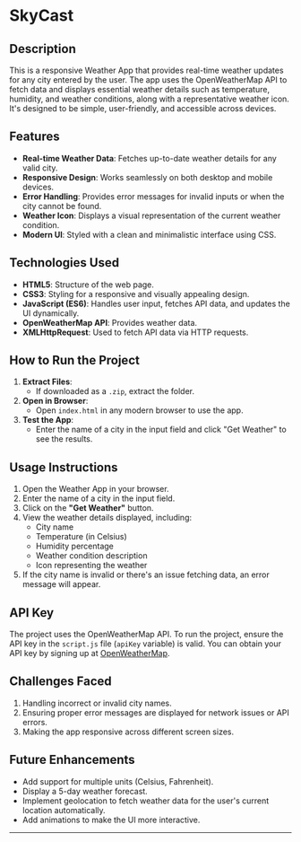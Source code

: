 # SkyCast

## Description
This is a responsive Weather App that provides real-time weather updates for any city entered by the user. The app uses the OpenWeatherMap API to fetch data and displays essential weather details such as temperature, humidity, and weather conditions, along with a representative weather icon. It's designed to be simple, user-friendly, and accessible across devices.

## Features
- **Real-time Weather Data**: Fetches up-to-date weather details for any valid city.
- **Responsive Design**: Works seamlessly on both desktop and mobile devices.
- **Error Handling**: Provides error messages for invalid inputs or when the city cannot be found.
- **Weather Icon**: Displays a visual representation of the current weather condition.
- **Modern UI**: Styled with a clean and minimalistic interface using CSS.

## Technologies Used
- **HTML5**: Structure of the web page.
- **CSS3**: Styling for a responsive and visually appealing design.
- **JavaScript (ES6)**: Handles user input, fetches API data, and updates the UI dynamically.
- **OpenWeatherMap API**: Provides weather data.
- **XMLHttpRequest**: Used to fetch API data via HTTP requests.

## How to Run the Project
1. **Extract Files**:
   - If downloaded as a `.zip`, extract the folder.
2. **Open in Browser**:
   - Open `index.html` in any modern browser to use the app.
3. **Test the App**:
   - Enter the name of a city in the input field and click "Get Weather" to see the results.

## Usage Instructions
1. Open the Weather App in your browser.
2. Enter the name of a city in the input field.
3. Click on the **"Get Weather"** button.
4. View the weather details displayed, including:
   - City name
   - Temperature (in Celsius)
   - Humidity percentage
   - Weather condition description
   - Icon representing the weather
5. If the city name is invalid or there's an issue fetching data, an error message will appear.


## API Key
The project uses the OpenWeatherMap API. To run the project, ensure the API key in the `script.js` file (`apiKey` variable) is valid. You can obtain your API key by signing up at [OpenWeatherMap](https://openweathermap.org/).

## Challenges Faced
1. Handling incorrect or invalid city names.
2. Ensuring proper error messages are displayed for network issues or API errors.
3. Making the app responsive across different screen sizes.

## Future Enhancements
- Add support for multiple units (Celsius, Fahrenheit).
- Display a 5-day weather forecast.
- Implement geolocation to fetch weather data for the user's current location automatically.
- Add animations to make the UI more interactive.


---

